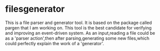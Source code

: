 # filesgenerator
This is a file parser and generator tool. It is based on the package called pargen that I am working on. This tool is the best candidate for verifying and improving an event-driven system. As an input,reading a file could be as a 'parser action',then after parsing,generating some new files,which could perfectly explain the work of a 'generator'.
